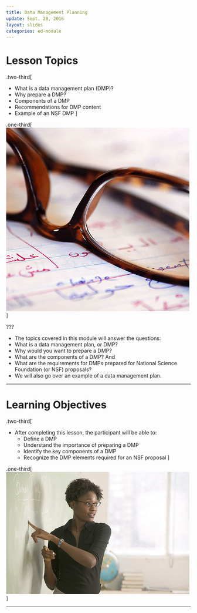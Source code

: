 ```yaml
---
title: Data Management Planning
update: Sept. 20, 2016
layout: slides
categories: ed-module
---
```


# Lesson Topics

.two-third[
- What is a data management plan (DMP)?
- Why prepare a DMP?
- Components of a DMP
- Recommendations for DMP content
- Example of an NSF DMP
]

.one-third[
![CC image by Darla Hueske on Flickr](images/image4.jpeg)
]

<!-- These are notes for the presenter -->

???

- The topics covered in this module will answer the questions: 
- What is a data management plan, or DMP? 
- Why would you want to prepare a DMP? 
- What are the components of a DMP? And
- What are the requirements for DMPs prepared for National Science Foundation (or NSF) proposals?  
- We will also go over an example of a data management plan.


---

# Learning Objectives

.two-third[
- After completing this lesson, the participant will be able to:
  - Define a DMP
  - Understand the importance of preparing a DMP
  - Identify the key components of a DMP
  - Recognize the DMP elements required for an NSF proposal
]

.one-third[
 ![CC image by cybrarian77 on Flickr](images/image5.jpeg)
]

---

